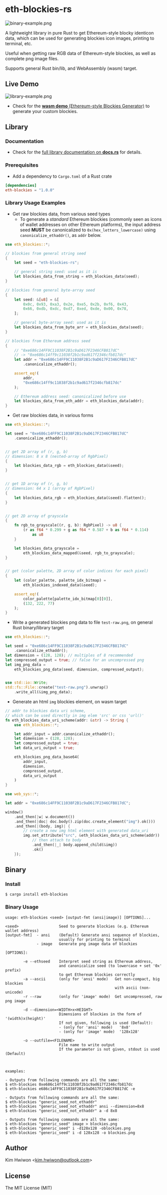 # eth-blockies-rs
![binary-example.png](https://github.com/snoopy3476/eth-blockies-rs/blob/b2f9fef9367d8df311f2e03bb9b719c243244096/asset/binary-example.png?raw=true)

A lightweight library in pure Rust to get Ethereum-style blocky identicon data,
which can be used for generating blockies icon images, printing to terminal, etc.

Useful when getting raw RGB data of Ethereum-style blockies, as well as complete png image files.

Supports general Rust bin/lib, and WebAssembly (wasm) target.



## Live Demo

![library-example.png](https://github.com/snoopy3476/eth-blockies-rs/blob/b2f9fef9367d8df311f2e03bb9b719c243244096/asset/library-example.png?raw=true)

* Check for the [**wasm demo** (Ethereum-style Blockies Generator)](https://snoopy3476.github.io/eth-blockies-rs) to generate your custom blockies.



## Library



### Documentation

* Check for the [full library documentation on **docs.rs**](https://docs.rs/eth-blockies/1.0.0/eth_blockies/) for details.



### Prerequisites
* Add a dependency to `Cargo.toml` of a Rust crate
```toml
[dependencies]
eth-blockies = "1.0.0"
```



### Library Usage Examples



* Get raw blockies data, from various seed types
  * To generate a *standard* Ethereum blockies (commonly seen as icons of wallet addresses on other Ethereum platforms),
    the input address seed **MUST** be canonicalized to `0x(hex_letters_lowercase)` using `canonicalize_ethaddr()`, as `addr` below.
```rust
use eth_blockies::*;

// blockies from general string seed
{
    let seed = "eth-blockies-rs";

    // general string seed: used as it is
    let blockies_data_from_string = eth_blockies_data(seed);
}

// blockies from general byte-array seed
{
    let seed: &[u8] = &[
        0x0c, 0x93, 0xa3, 0x2e, 0xe5, 0x2b, 0xf6, 0x43,
        0x66, 0xdb, 0xdc, 0xd7, 0xed, 0xde, 0x00, 0x78,
    ];

    // general byte-array seed: used as it is
    let blockies_data_from_byte_arr = eth_blockies_data(seed);
}

// blockies from Ethereum address seed
{
    // "0xe686c14FF9C11038F2B1c9aD617F2346CFB817dC"
    // -> "0xe686c14ff9c11038f2b1c9ad617f2346cfb817dc"
    let addr = "0xe686c14FF9C11038F2B1c9aD617F2346CFB817dC"
        .canonicalize_ethaddr();

    assert_eq!(
        addr,
        "0xe686c14ff9c11038f2b1c9ad617f2346cfb817dc"
    );

    // Ethereum address seed: canonicalized before use
    let blockies_data_from_eth_addr = eth_blockies_data(addr);
}
```


* Get raw blockies data, in various forms
```rust
use eth_blockies::*;

let seed = "0xe686c14FF9C11038F2B1c9aD617F2346CFB817dC"
    .canonicalize_ethaddr();


// get 2D array of (r, g, b)
// dimension: 8 x 8 (nested-array of RgbPixel)
{
    let blockies_data_rgb = eth_blockies_data(&seed);
}


// get 1D array of (r, g, b)
// dimension: 64 x 1 (array of RgbPixel)
{
    let blockies_data_rgb = eth_blockies_data(&seed).flatten();
}


// get 2D array of grayscale
{
    fn rgb_to_grayscale((r, g, b): RgbPixel) -> u8 {
        (r as f64 * 0.299 + g as f64 * 0.587 + b as f64 * 0.114)
            as u8
    }

    let blockies_data_grayscale =
        eth_blockies_data_mapped(&seed, rgb_to_grayscale);
}


// get (color palette, 2D array of color indices for each pixel)
{
    let (color_palette, palette_idx_bitmap) =
        eth_blockies_indexed_data(&seed);

    assert_eq!(
        color_palette[palette_idx_bitmap[0][0]],
        (132, 222, 77)
    );
}
```



* Write a generated blockies png data to file `test-raw.png`,
  on general Rust binary/library target
```rust
use eth_blockies::*;

let seed = "0xe686c14FF9C11038F2B1c9aD617F2346CFB817dC"
    .canonicalize_ethaddr();
let dimension = (128, 128); // multiples of 8 recommended
let compressed_output = true; // false for an uncompressed png
let img_png_data =
    eth_blockies_png_data(seed, dimension, compressed_output);


use std::io::Write;
std::fs::File::create("test-raw.png").unwrap()
    .write_all(&img_png_data);
```



* Generate an html `img` blockies element, on wasm target
```rust
// addr to blockies data uri scheme,
// which can be used directly in img elem 'src' or css 'url()'
fn eth_blockies_data_uri_scheme(addr: &str) -> String {
    use eth_blockies::*;

    let addr_input = addr.canonicalize_ethaddr();
    let dimension = (128, 128);
    let compressed_output = true;
    let data_uri_output = true;

    eth_blockies_png_data_base64(
        addr_input,
        dimension,
        compressed_output,
        data_uri_output
    )
}

use web_sys::*;

let addr = "0xe686c14FF9C11038F2B1c9aD617F2346CFB817dC";

window()
    .and_then(|w| w.document())
    .and_then(|doc| doc.body().zip(doc.create_element("img").ok()))
    .and_then(|(body, img)| {
        // create a new img html element with generated data_uri
        img.set_attribute("src", &eth_blockies_data_uri_scheme(addr))
            // then attach to body
            .and_then(|_| body.append_child(&img))
            .ok()
    });
```



## Binary



### Install

```console
$ cargo install eth-blockies
```



### Binary Usage
```text
usage: eth-blockies <seed> [output-fmt (ansi|image)] [OPTIONS]...

<seed>                  Seed to generate blockies (e.g. Ethereum wallet address)
[output-fmt]  - ansi    (Default) Generate ansi sequence of blockies,
                        usually for printing to terminal
              - image   Generate png image data of blockies

[OPTIONS]:

        -e --ethseed    Interpret seed string as Ethereum address,
                        and canonicalize seed (to lowercase + set '0x' prefix)
                        to get Ethereum blockies correctly
        -a --ascii      (only for 'ansi' mode)   Get non-compact, big blockies
                                                 with ascii (non-unicode)
        -r --raw        (only for 'image' mode)  Get uncompressed, raw png image

        -d --dimension=<WIDTH>x<HEIGHT>
                        Dimensions of blockies in the form of '(width)x(height)'
                        If not given, following is used (Default):
                        - (only for 'ansi' mode)   '8x8'
                        - (only for 'image' mode)  '128x128'

        -o --outfile=<FILENAME>
                        File name to write output
                        If the parameter is not given, stdout is used (Default)



examples:

- Outputs from following commands are all the same:
$ eth-blockies 0xe686c14ff9c11038f2b1c9ad617f2346cfb817dc
$ eth-blockies e686c14FF9C11038F2B1c9aD617F2346CFB817dC -e

- Outputs from following commands are all the same:
$ eth-blockies "generic_seed_not_ethaddr"
$ eth-blockies "generic_seed_not_ethaddr" ansi --dimension=8x8
$ eth-blockies "generic_seed_not_ethaddr" a -d 8x8

- Outputs from following commands are all the same:
$ eth-blockies "generic_seed" image > blockies.png
$ eth-blockies "generic_seed" i -d128x128 -oblockies.png
$ eth-blockies "generic_seed" i -d 128x128 -o blockies.png
```



## Author
Kim Hwiwon \<kim.hwiwon@outlook.com\>



## License
The MIT License (MIT)
